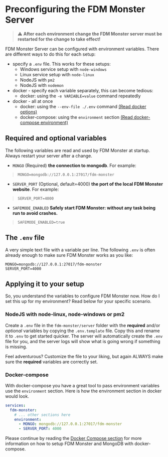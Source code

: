 # Preconfiguring the FDM Monster Server

> :warning: **After each environment change the FDM Monster server must be restarted for the change to take effect!**

FDM Monster Server can be configured with environment variables. There are different ways to do this for each setup:

- specify a `.env` file. This works for these setups:
  - Windows service setup with `node-windows`
  - Linux service setup with `node-linux`
  - NodeJS with `pm2`
  - NodeJS with `nodemon`
- docker - specify each variable separately, this can become tedious:
  - docker: using the `-e VARIABLE=value` command repeatedly
- docker - all at once
  - docker: using the `--env-file ./.env` command [(Read docker options)](https://docs.docker.com/engine/reference/commandline/run/#options)
  - docker-compose: using the `environment` section [(Read docker-compose environment)](https://docs.docker.com/compose/environment-variables/)

## Required and optional variables
The following variables are read and used by FDM Monster at startup. Always restart your server after a change.

- `MONGO` (Required) **the connection to mongodb**. For example:
> `MONGO=mongodb://127.0.0.1:27017/fdm-monster`
- `SERVER_PORT` (Optional, default=4000) **the port of the local FDM Monster website**. For example:
> `SERVER_PORT=4000`
- `SAFEMODE_ENABLED` **Safely start FDM Monster: without any task being run to avoid crashes.**
> `SAFEMODE_ENABLED=true`

## The `.env` file
A very simple text file with a variable per line. The following `.env` is often already enough to make sure FDM Monster works as you like:

```dotenv
MONGO=mongodb://127.0.0.1:27017/fdm-monster
SERVER_PORT=4000
```

## Applying it to your setup
So, you understand the variables to configure FDM Monster now. How do I set this up for my environment? Read below for your specific scenario.

### NodeJS with node-linux, node-windows or pm2
Create a `.env` file in the `fdm-monster/server` folder with the **required** and/or _optional_ variables by copying the `.env.template` file. 
Copy this and rename it to `.env` to get started quicker. 
The server will automatically create the `.env` file for you, and the server logs will show what is going wrong if something is missing.

Feel adventurous? Customize the file to your liking, but again ALWAYS make sure the **required** variables are correctly set.

### Docker-compose
With docker-compose you have a great tool to pass environment variables use the `environment` section.
Here is how the environment section in docker would look.

```yaml
services:
  fdm-monster:
    # ... other sections here
    environment:
      - MONGO: mongodb://127.0.0.1:27017/fdm-monster
      - SERVER_PORT: 4000
```

Please continue by reading the [Docker Compose section](../0_installing/docker_compose.md) for more information on how to setup FDM Monster and MongoDB with docker-compose.
